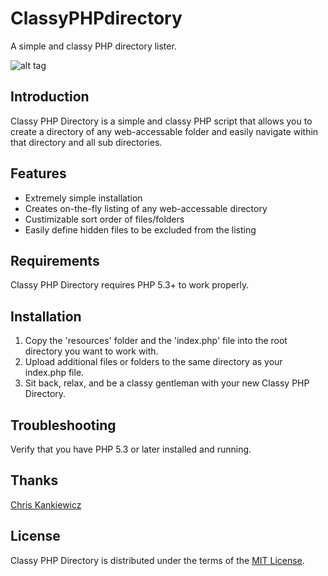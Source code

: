 # ClassyPHPdirectory

A simple and classy PHP directory lister.

![alt tag](http://i.imgur.com/qIKLepW.png)

## Introduction

Classy PHP Directory is a simple and classy PHP script that allows you to create a directory of any web-accessable folder and easily navigate within that directory and all sub directories.

## Features
- Extremely simple installation
- Creates on-the-fly listing of any web-accessable directory
- Custimizable sort order of files/folders
- Easily define hidden files to be excluded from the listing

## Requirements

Classy PHP Directory requires PHP 5.3+ to work properly.

## Installation

1. Copy the 'resources' folder and the 'index.php' file into the root directory you want to work with.
2. Upload additional files or folders to the same directory as your index.php file.
3. Sit back, relax, and be a classy gentleman with your new Classy PHP Directory.

## Troubleshooting

Verify that you have PHP 5.3 or later installed and running.

## Thanks

[Chris Kankiewicz](http://www.chriskankiewicz.com)

## License

Classy PHP Directory is distributed under the terms of the
[MIT License](http://www.opensource.org/licenses/mit-license.php).
